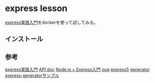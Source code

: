 # express lesson

[express実践入門][*1]をdockerを使って試してみる。

## インストール

## 参考

[express実践入門][*1]
[API doc][*2]
[Node.js + Express入門][*3]
[pug][*4]
[express5][*5]
[generator][*6]
[express-generatorサンプル][*7]

[*1]:https://gist.github.com/mitsuruog/fc48397a8e80f051a145
[*2]:http://expressjs.com/ja/
[*3]:http://qiita.com/etet-etet/items/1c65b934dbe7fc33490b
[*4]:https://expressjs.com/en/guide/using-template-engines.html
[*5]:http://expressjs.com/ja/guide/migrating-5.html
[*6]:https://github.com/expressjs/generator
[*7]:http://qiita.com/abgata20000/items/765b9e3fa86c25fa6d74